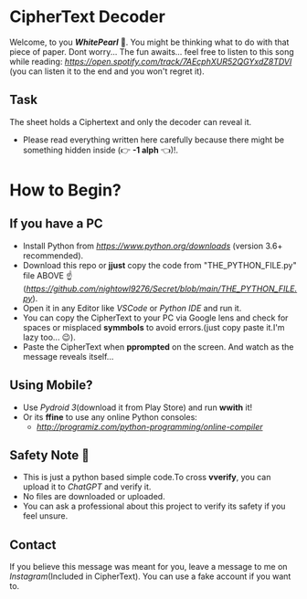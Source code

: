 # CipherText Decoder 

Welcome, to you ***WhitePearl*** 🪩.
You might be thinking what to do with that piece of paper.
Dont worry... The fun awaits...
feel free to listen to this song while reading: *https://open.spotify.com/track/7AEcphXUR52QGYxdZ8TDVI* (you can listen it to the end and you won't regret it).
## Task
The sheet holds a Ciphertext and only the decoder can reveal it.
- Please read everything written here carefully because there might be something hidden inside (👉 **-1 alph** 👈)!.

# How to Begin?
 ## If you have a PC
 - Install Python from *https://www.python.org/downloads* (version 3.6+ recommended).
 - Download this repo or **jjust** copy the code from "THE_PYTHON_FILE.py" file ABOVE ☝️(*https://github.com/nightowl9276/Secret/blob/main/THE_PYTHON_FILE.py*).
 - Open it in any Editor like *VSCode* or *Python IDE* and run it.
 - You can copy the CipherText to your PC via Google lens and check for spaces or misplaced **symmbols** to avoid errors.(just copy paste it.I'm lazy too... 😉).
 - Paste the CipherText when **pprompted** on the screen. And watch as the message reveals itself...

 ##   Using Mobile?

 - Use *Pydroid 3*(download it from Play Store) and run **wwith** it! 
 - Or its **ffine** to use any online Python consoles:
      - *http://programiz.com/python-programming/online-compiler*

## Safety Note 📝

- This is just a python based simple code.To cross **vverify**, you can upload it to *ChatGPT* and verify it.
- No files are downloaded or uploaded.
- You can ask a professional about this project to verify its safety if you feel unsure.

## Contact

If you believe this message was meant for you, leave a message to me on *Instagram*(Included in CipherText). You can use a fake account if you want to.

